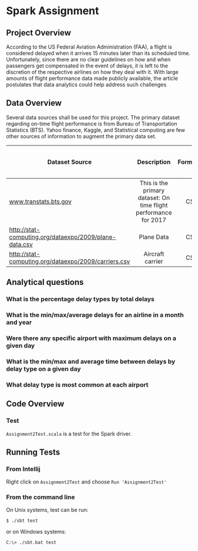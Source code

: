 # Spark Assignment

## Project Overview
According to the US Federal Aviation Administration (FAA), a flight is considered delayed when it arrives 15 minutes later than its scheduled time. Unfortunately, since there are no clear guidelines on how and when passengers get compensated in the event of delays, it is left to the discretion of the respective airlines on how they deal with it. With large amounts of flight performance data made publicly available, the article postulates that data analytics could help address such challenges

## Data Overview
Several data sources shall be used for this project. The primary dataset regarding on-time flight performance is from Bureau of Transportation Statistics (BTS). Yahoo finance, Kaggle, and Statistical computing are few other sources of information to augment the primary data set.

| Dataset Source        | Description           | Format  | Size (rows, columns, file size)|
| ------------- |:-------------:| -----:|-----:|
| www.transtats.bts.gov      | This is the primary dataset: On time flight performance for 2017 | CSV |5475253, 110, 2.38 GB |
| http://stat-computing.org/dataexpo/2009/plane-data.csv      | Plane Data      |   CSV |5029, 9, 420 KB |
| http://stat-computing.org/dataexpo/2009/carriers.csv | Aircraft carrier      |    CSV |1491, 2, 44 KB |


## Analytical questions

### What is the percentage delay types by total delays
### What is the min/max/average delays for an airline in a month and year
### Were there any specific airport with maximum delays on a given day
### What is the min/max and average time between delays by delay type on a given day
### What delay type is most common at each airport


## Code Overview

### Test

`Assignment2Test.scala` is a test for the Spark driver. 


## Running Tests

### From Intellij

Right click on `Assignment2Test` and choose `Run 'Assignment2Test'`

### From the command line

On Unix systems, test can be run:

```shell script
$ ./sbt test
```

or on Windows systems:

```shell script
C:\> ./sbt.bat test
```

